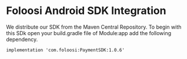 # Foloosi Android SDK Integration

We distribute our SDK from the Maven Central Repository. To begin with this SDk open your build.gradle file of Module:app
add the following dependency.

```
implementation 'com.foloosi:PaymentSDK:1.0.6'
```
